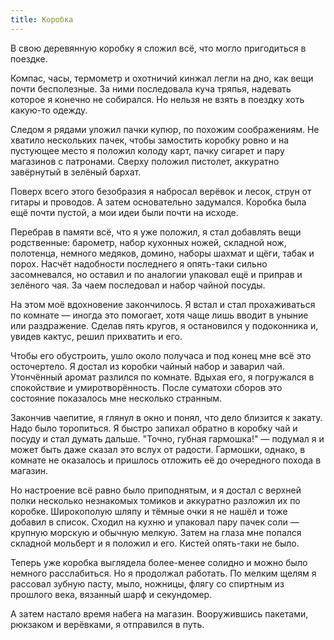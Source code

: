 ```yaml
---
title: Коробка
---
```


В свою деревянную коробку я сложил всё, что могло пригодиться в поездке.

Компас, часы, термометр и охотничий кинжал легли на дно, как вещи почти
бесполезные. За ними последовала куча тряпья, надевать которое я конечно не
собирался. Но нельзя не взять в поездку хоть какую-то одежду.

Следом я рядами уложил пачки купюр, по похожим соображениям. Не хватило
нескольких пачек, чтобы замостить коробку ровно и на пустующее место я положил
колоду карт, пачку сигарет и пару магазинов с патронами. Сверху положил
пистолет, аккуратно завёрнутый в зелёный бархат.

Поверх всего этого безобразия я набросал верёвок и лесок, струн от гитары и
проводов. А затем основательно задумался. Коробка была ещё почти пустой, а мои
идеи были почти на исходе.

Перебрав в памяти всё, что я уже положил, я стал добавлять вещи родственные:
барометр, набор кухонных ножей, складной нож, полотенца, немного медяков,
домино, наборы шахмат и щёги, табак и порох. Насчёт надобности последнего я
опять-таки сильно засомневался, но оставил и по аналогии упаковал ещё и приправ
и зелёного чая. За чаем последовал и набор чайной посуды.

На этом моё вдохновение закончилось. Я встал и стал прохаживаться по комнате —
иногда это помогает, хотя чаще лишь вводит в уныние или раздражение. Сделав пять
кругов, я остановился у подоконника и, увидев кактус, решил прихватить и его.

Чтобы его обустроить, ушло около получаса и под конец мне всё это осточертело. Я
достал из коробки чайный набор и заварил чай. Утончённый аромат разлился по
комнате. Вдыхая его, я погружался в спокойствие и умиротворённость. После
суматохи сборов это состояние показалось мне несколько странным.

Закончив чаепитие, я глянул в окно и понял, что дело близится к закату. Надо
было торопиться. Я быстро запихал обратно в коробку чай и посуду и стал думать
дальше. "Точно, губная гармошка!" — подумал я и может быть даже сказал это вслух
от радости. Гармошки, однако, в комнате не оказалось и пришлось отложить её до
очередного похода в магазин.

Но настроение всё равно было приподнятым, и я достал с верхней полки несколько
незнакомых томиков и аккуратно разложил их по коробке. Широкополую шляпу и
тёмные очки я не нашёл и тоже добавил в список. Сходил на кухню и упаковал пару
пачек соли — крупную морскую и обычную мелкую. Затем на глаза мне попался
складной мольберт и я положил и его. Кистей опять-таки не было.

Теперь уже коробка выглядела более-менее солидно и можно было немного
расслабиться. Но я продолжал работать. По мелким щелям я рассовал зубную пасту,
мыло, ножницы, флягу со спиртным из прошлого века, вязанный шарф и секундомер.

А затем настало время набега на магазин. Вооружившись пакетами, рюкзаком и
верёвками, я отправился в путь.
